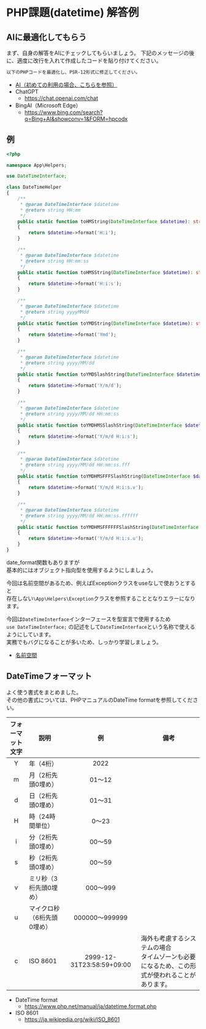 # PHP課題(datetime) 解答例

## AIに最適化してもらう

まず、自身の解答をAIにチェックしてもらいましょう。
下記のメッセージの後に、適度に改行を入れて作成したコードを貼り付けてください。

```txt
以下のPHPコードを最適化し、PSR-12形式に修正してください。
```

- [AI（初めての利用の場合、こちらを参照）](./../../../../../../ai/index.md)
- ChatGPT
  - <https://chat.openai.com/chat>
- BingAI（Microsoft Edge）
  - <https://www.bing.com/search?q=Bing+AI&showconv=1&FORM=hpcodx>

## 例

```php
<?php

namespace App\Helpers;

use DateTimeInterface;

class DateTimeHelper
{
    /**
     * @param DateTimeInterface $datetime
     * @return string HH:mm
     */
    public static function toHMString(DateTimeInterface $datetime): string
    {
        return $datetime->format('H:i');
    }

    /**
     * @param DateTimeInterface $datetime
     * @return string HH:mm:ss
     */
    public static function toHMSString(DateTimeInterface $datetime): string
    {
        return $datetime->format('H:i:s');
    }

    /**
     * @param DateTimeInterface $datetime
     * @return string yyyyMMdd
     */
    public static function toYMDString(DateTimeInterface $datetime): string
    {
        return $datetime->format('Ymd');
    }

    /**
     * @param DateTimeInterface $datetime
     * @return string yyyy/MM/dd
     */
    public static function toYMDSlashString(DateTimeInterface $datetime): string
    {
        return $datetime->format('Y/m/d');
    }

    /**
     * @param DateTimeInterface $datetime
     * @return string yyyy/MM/dd HH:mm:ss
     */
    public static function toYMDHMSSlashString(DateTimeInterface $datetime): string
    {
        return $datetime->format('Y/m/d H:i:s');
    }

    /**
     * @param DateTimeInterface $datetime
     * @return string yyyy/MM/dd HH:mm:ss.fff
     */
    public static function toYMDHMSFFFSlashString(DateTimeInterface $datetime): string
    {
        return $datetime->format('Y/m/d H:i:s.v');
    }

    /**
     * @param DateTimeInterface $datetime
     * @return string yyyy/MM/dd HH:mm:ss.ffffff
     */
    public static function toYMDHMSFFFFFFSlashString(DateTimeInterface $datetime): string
    {
        return $datetime->format('Y/m/d H:i:s.u');
    }
}
```

date_format関数もありますが  
基本的にはオブジェクト指向型を使用するようにしましょう。  

今回は名前空間があるため、例えばExceptionクラスをuseなしで使おうとすると  
存在しない`\App\Helpers\Exception`クラスを参照することとなりエラーになります。  

今回は`DateTimeInterface`インターフェースを型宣言で使用するため  
`use DateTimeInterface;` の記述をして`DateTimeInterface`という名称で使えるようにしています。  
実務でもバグになることが多いため、しっかり学習しましょう。  

- [名前空間](./../../../namespaces/index.md)

## DateTimeフォーマット

よく使う書式をまとめました。  
その他の書式については、PHPマニュアルのDateTime formatを参照してください。  

| フォーマット<br>文字 | 説明 | 例 | 備考 |
| :---: | --- | :---: | --- |
| Y | 年（4桁） | 2022 |  |
| m | 月（2桁先頭0埋め） | 01〜12 |  |
| d | 日（2桁先頭0埋め） | 01〜31 |  |
| H | 時（24時間単位） | 0〜23 |  |
| i | 分（2桁先頭0埋め） | 00〜59 |  |
| s | 秒（2桁先頭0埋め） | 00〜59 |  |
| v | ミリ秒（3桁先頭0埋め） | 000〜999 |  |
| u | マイクロ秒（6桁先頭0埋め） | 000000〜999999 |  |
| c | ISO 8601 | 2999-12-31T23:58:59+09:00 | 海外も考慮するシステムの場合<br>タイムゾーンも必要になるため、この形式が使われることがあります。 |

- DateTime format
  - <https://www.php.net/manual/ja/datetime.format.php>
- ISO 8601
  - <https://ja.wikipedia.org/wiki/ISO_8601>
